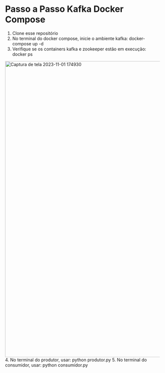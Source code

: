 # Passo a Passo Kafka Docker Compose

1. Clone esse repositório
2. No terminal do docker compose, inicie o ambiente kafka: docker-compose up -d
3. Verifique se os containers kafka e zookeeper estão em execução: docker ps
<img width="960" alt="Captura de tela 2023-11-01 174930" src="https://github.com/gabsrps/modulo8/assets/99191485/b6e1f750-9afb-4fa4-a827-df4991a10ed2">
4. No terminal do produtor, usar: python produtor.py
5. No terminal do consumidor, usar: python consumidor.py
   
